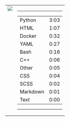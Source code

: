 
<table><tr>
<td valign="top">
  <img src="https://wakatime.com/share/@Aperture/0cd21d5d-ac4f-458d-9c71-d06f479c1297.png" />
</td>

<td valign="top">
  <hr>
  <table>
    <tr><td>Python</td><td>3:03</td></tr><tr><td>HTML</td><td>1:07</td></tr><tr><td>Docker</td><td>0:32</td></tr><tr><td>YAML</td><td>0:27</td></tr><tr><td>Bash</td><td>0:16</td></tr><tr><td>C++</td><td>0:06</td></tr><tr><td>Other</td><td>0:05</td></tr><tr><td>CSS</td><td>0:04</td></tr><tr><td>SCSS</td><td>0:02</td></tr><tr><td>Markdown</td><td>0:01</td></tr><tr><td>Text</td><td>0:00</td></tr>
  </table>
  <hr>
</td>
</tr></table>

